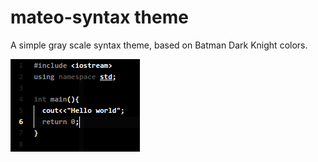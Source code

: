 # mateo-syntax theme

A simple gray scale syntax theme, based on Batman Dark Knight colors.

![A screenshot of your theme](https://github.com/mateorico/mateo-syntax/blob/master/screenshot.png)
